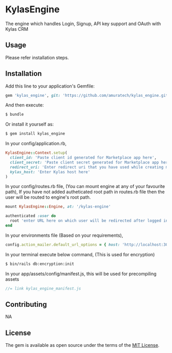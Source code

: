 # KylasEngine
The engine which handles Login, Signup, API key support and OAuth with Kylas CRM

## Usage
Please refer installation steps.

## Installation
Add this line to your application's Gemfile:

```ruby
gem 'kylas_engine', git: 'https://github.com/amuratech/kylas_engine.git'
```

And then execute:
```bash
$ bundle
```

Or install it yourself as:
```bash
$ gem install kylas_engine
```

In your config/application.rb,
```ruby
KylasEngine::Context.setup(
  client_id: 'Paste client id generated for Marketplace app here',
  client_secret: 'Paste client secret generated for Marketplace app here',
  redirect_uri: 'Enter redirect uri that you have used while creating marketplace app',
  kylas_host: 'Enter Kylas host here'
)
```

In your config/routes.rb file, (You can mount engine at any of your favourite path), If you have not added autheticated root path in routes.rb file then the user will be routed to engine's root path.
```ruby
mount KylasEngine::Engine, at: '/kylas-engine'

authenticated :user do
  root 'enter URL here on which user will be redirected after logged in'
end
```

In your environments file (Based on your requirements),
```ruby
config.action_mailer.default_url_options = { host: 'http://localhost:3000' }
```

In your terminal execute below command, (This is used for encryption)
```bash
$ bin/rails db:encryption:init
```

In your app/assets/config/manifest.js, this will be used for precompiling assets
```js
//= link kylas_engine_manifest.js
```

## Contributing
NA

## License
The gem is available as open source under the terms of the [MIT License](https://opensource.org/licenses/MIT).
